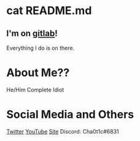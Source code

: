 # cat README.md
## I'm on [gitlab](https://gitlab.com/cha0t1c)!
Everything I do is on there.
# About Me??
He/Him
Complete Idiot
# Social Media and Others
[Twitter](https://twitter.com/ch40t1x)
[YouTube](https://www.youtube.com/channel/UC-5mLU2LQZQAjWQTCloslBw)
[Site](https://cha0t1c.tk)
Discord: Cha0t1c#6831
